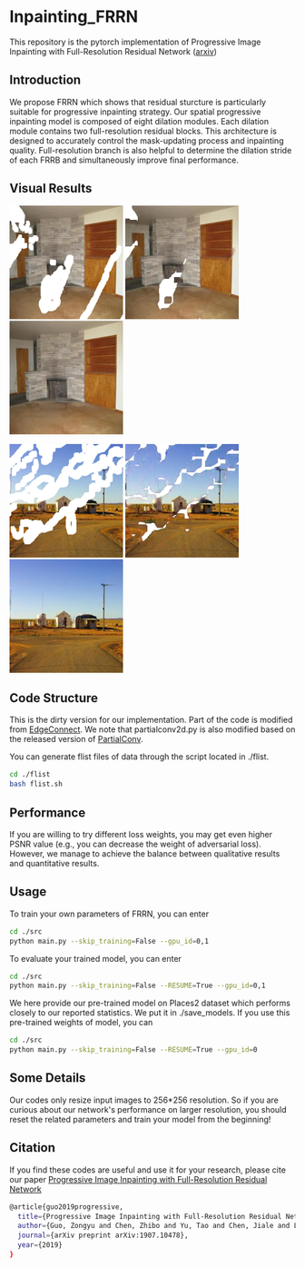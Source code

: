 # Inpainting_FRRN
This repository is the pytorch implementation of Progressive Image Inpainting with Full-Resolution Residual Network ([arxiv](https://arxiv.org/abs/1907.10478))

## Introduction
We propose FRRN which shows that residual sturcture is particularly suitable for progressive inpainting strategy. Our spatial progressive inpainting model is composed of eight dilation modules. Each dilation module contains two full-resolution residual blocks. This architecture is designed to accurately control the mask-updating process and inpainting quality. Full-resolution branch is also helpful to determine the dilation stride of each FRRB and simultaneously improve final performance.

## Visual Results
<p float="left">
    <img src="examples/ex_damaged1.png" width="200"/>
    <img src="examples/ex_mid1.png" width="200"/>
    <img src="examples/ex_final1.png" width="200"/>
</p>
<p float="left">
    <img src="examples/ex_damaged2.png" width="200"/>
    <img src="examples/ex_mid2.png" width="200"/>
    <img src="examples/ex_final2.png" width="200"/>
</p>

## Code Structure
This is the dirty version for our implementation. Part of the code is modified from [EdgeConnect](https://github.com/knazeri/edge-connect). We note that partialconv2d.py is also modified based on the released version of [PartialConv](https://github.com/NVIDIA/partialconv).

You can generate flist files of data through the script located in ./flist.
```bash
cd ./flist
bash flist.sh
```

## Performance
If you are willing to try different loss weights, you may get even higher PSNR value (e.g., you can decrease the weight of adversarial loss). However, we manage to achieve the balance between qualitative results and quantitative results. 

## Usage
To train your own parameters of FRRN, you can enter
```bash
cd ./src
python main.py --skip_training=False --gpu_id=0,1
```

To evaluate your trained model, you can enter
```bash
cd ./src
python main.py --skip_training=False --RESUME=True --gpu_id=0,1
```

We here provide our pre-trained model on Places2 dataset which performs closely to our reported statistics. We put it in ./save_models.
If you use this pre-trained weights of model, you can 
```bash
cd ./src
python main.py --skip_training=False --RESUME=True --gpu_id=0
```


## Some Details
Our codes only resize input images to 256*256 resolution. So if you are curious about our network's performance on larger resolution, you should reset the related parameters and train your model from the beginning!

## Citation
If you find these codes are useful and use it for your research, please cite our paper [Progressive Image Inpainting with Full-Resolution Residual Network](https://arxiv.org/abs/1907.10478)
```bash
@article{guo2019progressive,
  title={Progressive Image Inpainting with Full-Resolution Residual Network},
  author={Guo, Zongyu and Chen, Zhibo and Yu, Tao and Chen, Jiale and Liu, Sen},
  journal={arXiv preprint arXiv:1907.10478},
  year={2019}
}
```